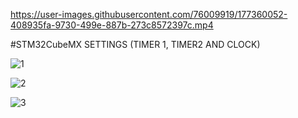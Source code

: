 

https://user-images.githubusercontent.com/76009919/177360052-408935fa-9730-499e-887b-273c8572397c.mp4

#STM32CubeMX SETTINGS (TIMER 1, TIMER2 AND CLOCK)

![1](https://user-images.githubusercontent.com/76009919/177380023-683e34ab-e4b0-457d-8e70-62f09f6382ed.png)

![2](https://user-images.githubusercontent.com/76009919/177380091-649d5133-e3b9-4de5-b262-4c42ef2855ad.png)

![3](https://user-images.githubusercontent.com/76009919/177380104-09aae679-19db-412e-8f97-58dd0a306baf.png)

